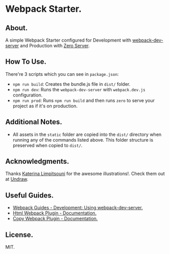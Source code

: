 # Webpack Starter.

## About.
A simple Webpack Starter configured for Development with [webpack-dev-server](https://github.com/webpack/webpack-dev-server) and Production with [Zero Server](https://github.com/remoteinterview/zero).

## How To Use.
There're 3 scripts which you can see in `package.json`:  
- `npm run build`: Creates the bundle.js file in `dist/` folder.  
- `npm run dev`: Runs the `webpack-dev-server` with `webpack.dev.js` configuration.  
- `npm run prod`: Runs `npm run build` and then runs `zero` to serve your project as if it's on production.  

## Additional Notes.
- All assets in the `static` folder are copied into the `dist/` directory when running any of the commands listed above. This folder structure is preserved when copied to `dist/`.

## Acknowledgments.
Thanks [Katerina Limpitsouni](https://twitter.com/ninalimpi) for the awesome illustrations!. Check them out at [Undraw](https://undraw.co/).

## Useful Guides.
- [Webpack Guides - Development: Using webpack-dev-server.](https://webpack.js.org/guides/development#using-webpack-dev-server)  
- [Html Webpack Plugin - Documentation.](https://github.com/jantimon/html-webpack-plugin#options)  
- [Copy Webpack Plugin - Documentation.](https://webpack.js.org/plugins/copy-webpack-plugin)  

## License.
MIT.